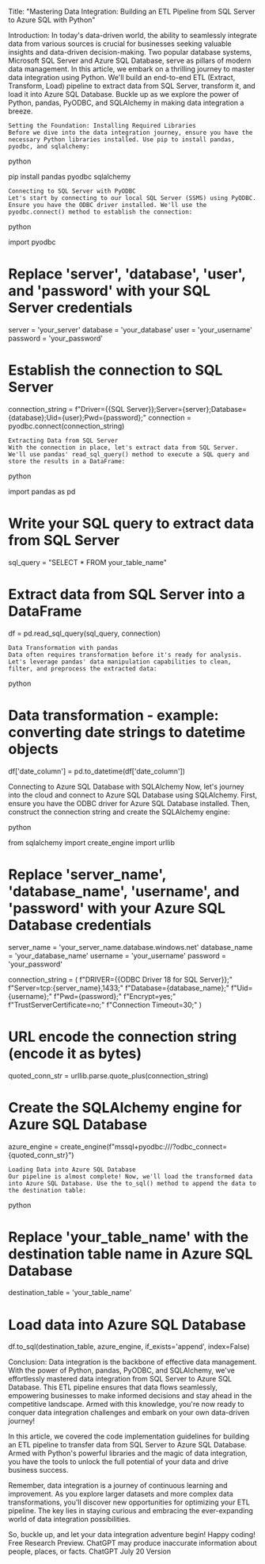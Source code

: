 Title: "Mastering Data Integration: Building an ETL Pipeline from SQL Server to Azure SQL with Python"

Introduction:
In today's data-driven world, the ability to seamlessly integrate data from various sources is crucial for businesses seeking valuable insights and data-driven decision-making. Two popular database systems, Microsoft SQL Server and Azure SQL Database, serve as pillars of modern data management. In this article, we embark on a thrilling journey to master data integration using Python. We'll build an end-to-end ETL (Extract, Transform, Load) pipeline to extract data from SQL Server, transform it, and load it into Azure SQL Database. Buckle up as we explore the power of Python, pandas, PyODBC, and SQLAlchemy in making data integration a breeze.

    Setting the Foundation: Installing Required Libraries
    Before we dive into the data integration journey, ensure you have the necessary Python libraries installed. Use pip to install pandas, pyodbc, and sqlalchemy:

python

pip install pandas pyodbc sqlalchemy

    Connecting to SQL Server with PyODBC
    Let's start by connecting to our local SQL Server (SSMS) using PyODBC. Ensure you have the ODBC driver installed. We'll use the pyodbc.connect() method to establish the connection:

python

import pyodbc

# Replace 'server', 'database', 'user', and 'password' with your SQL Server credentials
server = 'your_server'
database = 'your_database'
user = 'your_username'
password = 'your_password'

# Establish the connection to SQL Server
connection_string = f"Driver={{SQL Server}};Server={server};Database={database};Uid={user};Pwd={password};"
connection = pyodbc.connect(connection_string)

    Extracting Data from SQL Server
    With the connection in place, let's extract data from SQL Server. We'll use pandas' read_sql_query() method to execute a SQL query and store the results in a DataFrame:

python

import pandas as pd

# Write your SQL query to extract data from SQL Server
sql_query = "SELECT * FROM your_table_name"

# Extract data from SQL Server into a DataFrame
df = pd.read_sql_query(sql_query, connection)

    Data Transformation with pandas
    Data often requires transformation before it's ready for analysis. Let's leverage pandas' data manipulation capabilities to clean, filter, and preprocess the extracted data:

python

# Data transformation - example: converting date strings to datetime objects
df['date_column'] = pd.to_datetime(df['date_column'])

Connecting to Azure SQL Database with SQLAlchemy
Now, let's journey into the cloud and connect to Azure SQL Database using SQLAlchemy. First, ensure you have the ODBC driver for Azure SQL Database installed. Then, construct the connection string and create the SQLAlchemy engine:

python

from sqlalchemy import create_engine
import urllib

# Replace 'server_name', 'database_name', 'username', and 'password' with your Azure SQL Database credentials
server_name = 'your_server_name.database.windows.net'
database_name = 'your_database_name'
username = 'your_username'
password = 'your_password'

connection_string = (
    f"DRIVER={{ODBC Driver 18 for SQL Server}};"
    f"Server=tcp:{server_name},1433;"
    f"Database={database_name};"
    f"Uid={username};"
    f"Pwd={password};"
    f"Encrypt=yes;"
    f"TrustServerCertificate=no;"
    f"Connection Timeout=30;"
)

# URL encode the connection string (encode it as bytes)
quoted_conn_str = urllib.parse.quote_plus(connection_string)

# Create the SQLAlchemy engine for Azure SQL Database
azure_engine = create_engine(f"mssql+pyodbc:///?odbc_connect={quoted_conn_str}")

    Loading Data into Azure SQL Database
    Our pipeline is almost complete! Now, we'll load the transformed data into Azure SQL Database. Use the to_sql() method to append the data to the destination table:

python

# Replace 'your_table_name' with the destination table name in Azure SQL Database
destination_table = 'your_table_name'

# Load data into Azure SQL Database
df.to_sql(destination_table, azure_engine, if_exists='append', index=False)

Conclusion:
Data integration is the backbone of effective data management. With the power of Python, pandas, PyODBC, and SQLAlchemy, we've effortlessly mastered data integration from SQL Server to Azure SQL Database. This ETL pipeline ensures that data flows seamlessly, empowering businesses to make informed decisions and stay ahead in the competitive landscape. Armed with this knowledge, you're now ready to conquer data integration challenges and embark on your own data-driven journey!

In this article, we covered the code implementation guidelines for building an ETL pipeline to transfer data from SQL Server to Azure SQL Database. Armed with Python's powerful libraries and the magic of data integration, you have the tools to unlock the full potential of your data and drive business success.

Remember, data integration is a journey of continuous learning and improvement. As you explore larger datasets and more complex data transformations, you'll discover new opportunities for optimizing your ETL pipeline. The key lies in staying curious and embracing the ever-expanding world of data integration possibilities.

So, buckle up, and let your data integration adventure begin! Happy coding!
Free Research Preview. ChatGPT may produce inaccurate information about people, places, or facts. ChatGPT July 20 Version